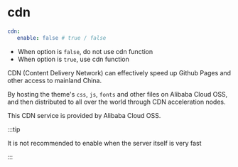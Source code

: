 # cdn

````yaml
cdn:
   enable: false # true / false
````



- When option is `false`, do not use cdn function
- When option is `true`, use cdn function

CDN (Content Delivery Network) can effectively speed up Github Pages and other access to mainland China.

By hosting the theme's `css`, `js`, `fonts` and other files on Alibaba Cloud OSS, and then distributed to all over the world through CDN acceleration nodes.

This CDN service is provided by Alibaba Cloud OSS.

:::tip

It is not recommended to enable when the server itself is very fast

:::
